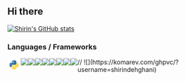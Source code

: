 ## Hi there

[![Shirin's GitHub stats](https://github-readme-stats.vercel.app/api?username=ShirinDehghani&include_all_commits=true&count_private=true&hide_border=true&show_icons=true&theme=tokyonight&hide=stars,contribs)](https://github.com/shirindehghani)


### Languages / Frameworks

<a href="https://www.python.org">
  <img align="left" height="30px" src="https://raw.githubusercontent.com/github/explore/80688e429a7d4ef2fca1e82350fe8e3517d3494d/topics/python/python.png" />
</a>
<a href="https://www.r-project.org/">
  <img align="left" height="30px" src="https://www.r-project.org/logo/Rlogo.png" />
</a>
<a href="https://pytorch.org">
  <img align="left" height="30px" src="https://pytorch.org/assets/images/pytorch-logo.png" />
</a>
<a href="https://scikit-learn.org">
  <img align="left" height="30px" src="https://upload.wikimedia.org/wikipedia/commons/0/05/Scikit_learn_logo_small.svg" />
</a>
<a href="https://www.tensorflow.org/">
  <img align="left" height="30px" src="https://upload.wikimedia.org/wikipedia/commons/2/2d/Tensorflow_logo.svg" />
</a>
<a href="https://keras.io/">
  <img align="left" height="30px" src="https://upload.wikimedia.org/wikipedia/commons/a/ae/Keras_logo.svg" />
</a>
<a href="https://mariadb.org/">
  <img align="left" height="30px" src="https://mariadb.com/wp-content/uploads/2019/11/mariadb-logo-vert_white-transparent.png" />
</a>
<a href="https://fastapi.tiangolo.com/">
  <img align="left" height="30px" src="https://upload.wikimedia.org/wikiversity/en/8/8c/FastAPI_logo.png" />
</a>
<a href="https://www.java.com/">
  <img align="left" height="30px" src="https://cdn-icons-png.flaticon.com/512/226/226777.png" />
</a>
//
![](https://komarev.com/ghpvc/?username=shirindehghani)

